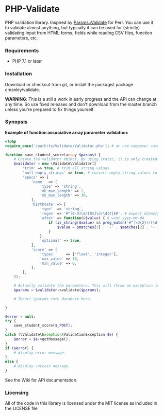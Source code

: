PHP-Validate
============

PHP validation library.
Inspired by [Params::Validate](http://search.cpan.org/perldoc/Params::Validate) for Perl.
You can use it to validate almost anything, but typically it can be used for (strictly) validating input from HTML forms, fields while reading CSV files, function parameters, etc.

### Requirements
*  PHP 7.1 or later

### Installation
Download or checkout from git, or install the packagist package cmanley/validate.

**WARNING**: This is a still a work in early progress and the API can change at any time. So use fixed releases and don't download from the master branch unless you're prepared to fix things yourself.

### Synopsis

**Example of function associative array parameter validation:**
```php
<?php
require_once('/path/to/Validate/Validator.php'); # or use composer autoloader

function save_student_score(array $params) {
	# Create the validator object. By using static, it is only created once and persists for all function calls.
	$validator = new \Validate\Validator([
		'trim' => true, # trim all string values
		'null_empty_strings' => true, # convert empty string values to null
		'specs' => [
			'name'	=> [
				'type' => 'string',
				'mb_max_length'	=> 2,
				'mb_max_length'	=> 30,
			],
			'birthdate' => [
				'type'  => 'string',
				'regex' => '#^[0-3]\d/[01]\d/\d{4}$#', # expect dd/mm/yyyy
				'after' => function(&$value) { # want yyyy-mm-dd
					if (is_string($value) && preg_match('#^(\d{2})/(\d{2})/(\d{4})$#', $value, $matches)) {
						$value = $matches[3] . '-' . $matches[2] . '-' . $matches[1];
					}
				},
				'optional' => true,
			],
			'score' => [
				'types'     => ['float', 'integer'],
				'max_value' => 10,
				'min_value' => 0,
			],
		],
	]);

	# Actually validate the parameters. This will throw an exception in invalid parameters are found.
	$params = $validator->validate($params);

	# Insert $params into database here.

}

$error = null;
try {
	save_student_score($_POST);
}
catch (\Validate\Exception\ValidationException $e) {
	$error = $e->getMessage();
}
if ($error) {
	# display error message.
}
else {
	# display success message.
}
```

See the Wiki for API documentation.

### Licensing
All of the code in this library is licensed under the MIT license as included in the LICENSE file
